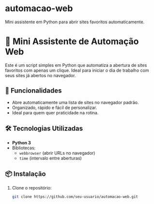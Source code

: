 # automacao-web
Mini assistente em Python para abrir sites favoritos automaticamente.
# 🧠 Mini Assistente de Automação Web

Este é um script simples em Python que automatiza a abertura de sites favoritos com apenas um clique. Ideal para iniciar o dia de trabalho com seus sites já abertos no navegador.

## 🚀 Funcionalidades

- Abre automaticamente uma lista de sites no navegador padrão.
- Organizado, rápido e fácil de personalizar.
- Ideal para quem quer praticidade na rotina.

## 🛠️ Tecnologias Utilizadas

- **Python 3**
- Bibliotecas:
  - `webbrowser` (abrir URLs no navegador)
  - `time` (intervalo entre aberturas)

## 📦 Instalação

1. Clone o repositório:
   ```bash
   git clone https://github.com/seu-usuario/automacao-web.git
